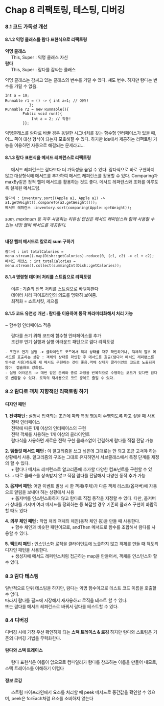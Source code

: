 # Chap 8 리팩토링, 테스팅, 디버깅 

### 8.1 코드 가독성 개선 
#### 8.1.2 익명 클래스를 람다 표현식으로 리팩토링  
**익명 클래스**   
&nbsp;&nbsp;&nbsp;&nbsp; This, Super : 익명 클래스 자신   
**람다**   
&nbsp;&nbsp;&nbsp;&nbsp; This, Super : 람다를 감싸는 클래스  
	
익명 클래스는 감싸고 있는 클래스의 변수를 가릴 수 있다. 섀도 변수. 하지만 람다는 변수를 가릴 수 없음.   
```
Int a = 10;  
Runnable r1 = () -> { int a=1; // 에러!  
           };
Runnable r2 = new Runnable(){  
    	Public void run(){  
            Int a = 2; // 작동!   
        }};
```

익명클래스를 람다로 바꿀 경우 동일한 시그너처를 갖는 함수형 인터페이스가 있을 때, 어느 쪽이 대상 형식이 되는지 모호해질 수 있다. 하지만 ide에서 제공하는 리팩토링 기능을 이용하면 자동으로 해결되는 문제라고…
#### 8.1.3 람다 표현식을 메서드 레퍼런스로 리팩토링  
&nbsp;&nbsp;&nbsp;&nbsp; 메서드 레퍼런스는 람다보다 더 가독성을 높일 수 있다. 람다식으로 바로 구현하지 않고 대상형식에 메서드를 추가하여 메서드 레퍼런스를 활용할 수 있다. Comparing과 maxBy같은 정적  헬퍼 메서드를 활용하는 것도 좋다. 메서드 레퍼런스와 조화를 이루도록 설계된 메서드임.
```
람다식 : inventory.sort((Apple a1, Apple a1) -> a1.getWeight().compareTo(a2.getWeight()));  
메서드 레퍼런스 :inventory.sort(comparing(Apple::getWeight));  
```
###### sum, maximum 등 자주 사용하는 리듀싱 연산은 메서드 레퍼런스와 함께 사용할 수 있는 내장 헬퍼 메서드를 제공한다.

**내장 헬퍼 메서드로 칼로리 sum 구하기**
```
람다식 : int totalCalories = menu.stream().map(Dish::getCalories).reduce(0, (c1, c2) -> c1 + c2);  
메서드 레펀스 : int totalCalories = menu.stream().collect(summingInt(Dish::getCalories));  
```

#### 8.1.4 명령형 데이터 처리를 스트림으로 리팩토링  
&nbsp;&nbsp;&nbsp;&nbsp; 이론 : 기존의 반복 처리를 스트림으로 바꿔야한다   
&nbsp;&nbsp;&nbsp;&nbsp; 데이터 처리 파이프라인의 의도를 명확히 보여줌.   
&nbsp;&nbsp;&nbsp;&nbsp; 최적화 = 쇼트서킷, 게으름   

#### 8.1.5 코드 유연성 개선 : 람다를 이용하여 동작 파라미터화해서 처리 가능
 ~ 함수형 인터페이스 적용   
   
&nbsp;&nbsp;&nbsp;&nbsp; 람다를 쓰기 위해 코드에 함수형 인터페이스를 추가  
&nbsp;&nbsp;&nbsp;&nbsp; 조건부 연기 실행과 실행 어라운드 패턴으로 람다 리팩토링  

	- 조건부 연기 실행 -> 클라이언트 코드에서 객체 상태를 자주 확인하거나, 객체의 일부 메서드를 호출하는 상황 : 객체의 상태를 확인한 후 메서드를 호출(람다라 메서드 레퍼런스를 인수로 사용)하도록 새 메서드 구현하는 것이 좋음.객체 상태가 클라이언트 코드로 노출되지 않아  캡슐화도 강화됨…  
	- 실행 어라운드 -> 매번 같은 준비와 종료 과정을 반복적으로 수행하는 코드가 있다면 람다로 변환할 수 있다. 로직의 재사용으로 코드 중복도 줄일 수 있다. 

	
### 8.2 람다로 객체 지향적인 리팩토링 하기  
#### 디자인 패턴
**1.	전략패턴 :** 실행시 입력되는 조건에 따라 특정 행동이 수행되도록 하고 싶을 때 사용    
&nbsp;&nbsp;&nbsp;&nbsp; 전략 인터페이스  
&nbsp;&nbsp;&nbsp;&nbsp; 전략에 따른 1개 이상의 인터페이스의 구현   
&nbsp;&nbsp;&nbsp;&nbsp; 전략 객체를 사용하는 1개 이상의 클라이언트  
&nbsp;&nbsp;&nbsp;&nbsp; 람다식을 사용하면 새로운 전략 구현 클래스없이 간결하게 람다를 직접 전달 가능  

**2.	템플릿 메서드 패턴 :** 이 알고리즘을 쓰고 싶은데 그대로는 안 되고 조금 고쳐야 하는 상황에서 사용. 알고리즘의 구조는 그대로 유지하면서 서브클래스에서 특정 단계를 재정의 할 수 있다.  
&nbsp;&nbsp;&nbsp;&nbsp; + 람다나 메서드 레퍼런스로 알고리즘에 추가할 다양한 컴포넌트를 구현할 수 있다…: 따로 클래스를 상속받지 않고 직접 람다를 전달해서 다양한 동작 추가 가능  

**3.	옵저버 패턴:** 어떤 이벤트 발생 시 한 객체(주체)가 다른 객체 리스트(옵저버)에 자동으로 알림을 보내야 하는 상황에서 사용  
&nbsp;&nbsp;&nbsp;&nbsp; + 옵저버를 인스턴스화하지 않고 람다로 직접 동작을 지정할 수 있다. 다만, 옵저버가 상태를 가지며 여러 메서드를 정의하는 등 복잡할 경우 기존의 클래스 구현이 바람직 할 때도 있다  

**4.	의무 체인 패턴 :** 작업 처리 객체의 체인(동작 체인 등)을 만들 때 사용한다.   
&nbsp;&nbsp;&nbsp;&nbsp; + 함수 체인과 비슷한 패턴이므로, andThen 메서드로 함수를 조합해서 람다를 사용할 수 있다.

**5.	팩토리 패턴 :** 인스턴스화 로직을 클라이언트에 노출하지 않고 객체를 만들 때 팩토리 디자인 패턴을 사용한다.  
&nbsp;&nbsp;&nbsp;&nbsp; + 생성자에 메서드 레퍼런스처럼 접근하는 map을 만들어서, 객체를 인스턴스화 할 수 있다.  


### 8.3 람다 테스팅
 일반적으로 단위 테스팅을 하지만, 람다는 익명 함수이므로 테스트 코드 이름을 호출할 수 없다.   
따라서 람다를 필드에 저장해서 재사용하고 로직을 테스트 할 수 있다.   
또는 람다를 메서드 레퍼런스로 바꿔서 람다를 테스트할 수 있다.

### 8.4 디버깅
디버깅 시에 가장 우선 확인하게 되는 **스택 트레이스 & 로깅**
하지만 람다와 스트림은 기존의 디버깅 기법을 무력화한다.

#### 람다와 스택 트레이스  
&nbsp;&nbsp;&nbsp;&nbsp; 람다 표현식은 이름이 없으므로 컴파일러가 람다를 참조하는 이름을 만들어 내므로, 스택 트레이스를 이해하기 어렵다
  
#### 정보 로깅  
&nbsp;&nbsp;&nbsp;&nbsp; 스트림 파이프라인에서 요소를 처리할 때 peek 메서드로 중간값을 확인할 수 있으며, peek은 forEach처럼 요소를 소비하지 않는다  


